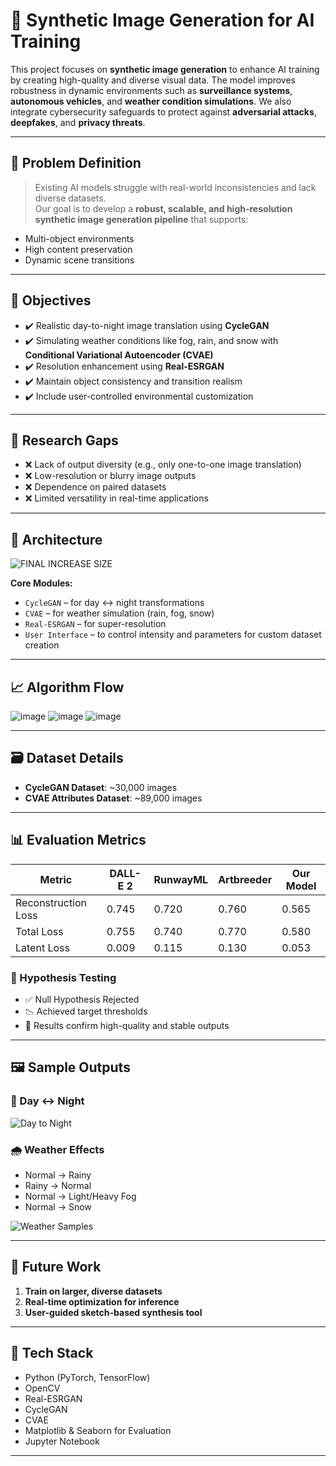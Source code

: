 # 🔬 Synthetic Image Generation for AI Training

This project focuses on **synthetic image generation** to enhance AI training by creating high-quality and diverse visual data. The model improves robustness in dynamic environments such as **surveillance systems**, **autonomous vehicles**, and **weather condition simulations**. We also integrate cybersecurity safeguards to protect against **adversarial attacks**, **deepfakes**, and **privacy threats**.

---

## 🧠 Problem Definition

> Existing AI models struggle with real-world inconsistencies and lack diverse datasets.  
Our goal is to develop a **robust, scalable, and high-resolution synthetic image generation pipeline** that supports:
- Multi-object environments
- High content preservation
- Dynamic scene transitions

---

## 🎯 Objectives

- ✔️ Realistic day-to-night image translation using **CycleGAN**
- ✔️ Simulating weather conditions like fog, rain, and snow with **Conditional Variational Autoencoder (CVAE)**
- ✔️ Resolution enhancement using **Real-ESRGAN**
- ✔️ Maintain object consistency and transition realism
- ✔️ Include user-controlled environmental customization

---

## 🧪 Research Gaps

- ❌ Lack of output diversity (e.g., only one-to-one image translation)
- ❌ Low-resolution or blurry image outputs
- ❌ Dependence on paired datasets
- ❌ Limited versatility in real-time applications

---

## 🔧 Architecture


![FINAL INCREASE SIZE](https://github.com/user-attachments/assets/e4877971-2318-4b0d-abe6-ac805cbe581e)


**Core Modules:**
- `CycleGAN` – for day ↔ night transformations  
- `CVAE` – for weather simulation (rain, fog, snow)  
- `Real-ESRGAN` – for super-resolution  
- `User Interface` – to control intensity and parameters for custom dataset creation

---

## 📈 Algorithm Flow


![image](https://github.com/user-attachments/assets/630d5c2a-8ac1-4cba-b0d8-482e884d0d2c)
![image](https://github.com/user-attachments/assets/6da6c4d9-6030-450e-8598-41f708def5f1)
![image](https://github.com/user-attachments/assets/08c98ec3-3652-46c2-9a35-087f6273beb8)


---

## 🗃️ Dataset Details

- **CycleGAN Dataset**: ~30,000 images  
- **CVAE Attributes Dataset**: ~89,000 images  

---

## 📊 Evaluation Metrics

| Metric               | DALL-E 2 | RunwayML | Artbreeder | Our Model |
|----------------------|----------|----------|------------|-----------|
| Reconstruction Loss  | 0.745    | 0.720    | 0.760      | 0.565   |
| Total Loss           | 0.755    | 0.740    | 0.770      | 0.580   |
| Latent Loss          | 0.009    | 0.115    | 0.130      | 0.053   |

### 📌 Hypothesis Testing
- ✅ Null Hypothesis Rejected
- 📉 Achieved target thresholds
- 🎯 Results confirm high-quality and stable outputs

---

## 🖼️ Sample Outputs

### 🔄 Day ↔ Night
![Day to Night](https://your-image-link.com/day-night.png) <!-- Replace with real output -->

### 🌧️ Weather Effects
- Normal → Rainy  
- Rainy → Normal  
- Normal → Light/Heavy Fog  
- Normal → Snow  

![Weather Samples](https://your-image-link.com/weather.png)

---

## 🔮 Future Work

1. **Train on larger, diverse datasets**  
2. **Real-time optimization for inference**  
3. **User-guided sketch-based synthesis tool**

---

## 🧪 Tech Stack

- Python (PyTorch, TensorFlow)
- OpenCV
- Real-ESRGAN
- CycleGAN
- CVAE
- Matplotlib & Seaborn for Evaluation
- Jupyter Notebook

---
